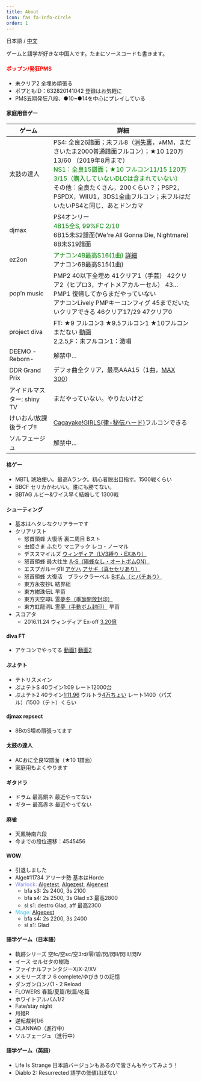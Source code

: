 ```yaml
---
title: About
icon: fas fa-info-circle
order: 1
---
```


日本語 / [中文](/about_cn)

ゲームと語学が好きな中国人です。たまにソースコードも書きます。

#### <font color="red">ポップン/発狂PMS</font>
* 未クリア2 全埋め頑張る
* ポプともID：632820141042 登録はお気軽に
* PMS五期発狂八段、●10~●14を中心にプレイしている

#### 家庭用音ゲー

<div class="table-wrapper">
<table id="skill_table" class="skill_table_hide">
  <thead>
    <tr>
      <th>ゲーム</th>
      <th>詳細</th>
    </tr>
  </thead>
  <tbody>
    <tr>
      <td>太鼓の達人</td>
      <td>PS4: 全良26譜面；未フル8（<a href="https://www.bilibili.com/video/BV17t411u7Rb">消失裏</a>，≠MM，まださいたま2000普通譜面フルコン）；★10 120万13/60 （2019年8月まで）<br><font style="color:green">NS1：全良15譜面；★10 フルコン11/15 120万3/15（購入していないDLCは含まれていない）</font><br>その他：全良たくさん，200くらい？；PSP2，PSPDX，WIIU1，3DS1全曲フルコン；未フルはだいたいPS4と同じ、あとドンカマ</td>
    </tr>
    <tr>
      <td>djmax</td>
      <td>PS4オンリー<br><font style="color:green">4B15全S, 99%FC 2/10</font><br>6B15未S2譜面(We're All Gonna Die, Nightmare)<br>8B未S19譜面</td>
    </tr>
    <tr>
      <td>ez2on</td>
      <td><font style="color:green">アナコン4B最高S16(1曲) <a href="https://docs.google.com/spreadsheets/d/1aQI3IRFGZcZ9afgbxY730PBUYqvpclEDIA9EbcuRxis/edit#gid=604526569">詳細</a></font><br>アナコン6B最高S15(1曲)</td>
    </tr>
    <tr>
      <td>pop’n music</td>
      <td>PMP2 40以下全埋め 41クリア1（手芸） 42クリア2（ヒプロ3，ナイトメアカルーセル） 43…<br>PMP1 復帰してからまだやっていない<br>アナコンLively PMPキーコンフィグ 45までだいたいクリアできる 46クリア17/29 47クリア0</td>
    </tr>
    <tr>
      <td>project diva</td>
      <td>FT: ★9 フルコン3 ★9.5フルコン1 ★10フルコンまだない <a href="https://www.bilibili.com/video/BV1u54y1p77f">動画</a><br>2,2.5,F：未フルコン1：激唱</td>
    </tr>
    <tr>
      <td>DEEMO -Reborn-</td>
      <td>解禁中…</td>
    </tr>
    <tr>
      <td>DDR Grand Prix</td>
      <td>デフォ曲全クリア，最高AAA15（1曲，<a href="https://www.bilibili.com/video/BV1BY411s7ML">MAX 300</a>）</td>
    </tr>
    <tr>
      <td>アイドルマスター: shiny TV</td>
      <td>まだやっていない。やりたいけど</td>
    </tr>
    <tr>
      <td>けいおん!放課後ライブ!!</td>
      <td><a href="https://www.bilibili.com/video/BV1tW411q737">Cagayake!GIRLS(律-秘伝ハード)</a>フルコンできる</td>
    </tr>
    <tr>
      <td>ソルフェージュ</td>
      <td>解禁中…</td>
    </tr>
  </tbody>
</table>
</div>

#### 格ゲー
* MBTL 琥珀使い。最高Aランク。初心者脱出目指す。1500戦くらい
* BBCF セリカかわいい。誰にも勝てない。
* BBTAG ルビー&ワイス早く結婚して 1300戦

#### シューティング
* 基本はヘタレなクリアラーです
* クリアリスト
  * 怒首領蜂 大復活 裏二周目 Bスト
  * 虫姫さま ふたり マニアック レコ・ノーマル
  * デススマイルズ [ウィンディア（LV3縛り・EXあり）](https://www.bilibili.com/video/BV18h411i7UE)
  * 怒首領蜂 最大往生 [A-S（陽蜂なし・オートボムON）](https://www.bilibili.com/video/BV1iA411w7zG)
  * エスプガルーダII [アゲハ](https://www.bilibili.com/video/BV1564y197GP) [アサギ（真セセリあり）](https://www.bilibili.com/video/BV1Q44y1t7Xy/)
  * 怒首領蜂 大復活　ブラックラーベル [Bボム（ヒバチあり）](https://www.bilibili.com/video/BV1wq4y1r7V2)
  * 東方永夜抄L 結界組
  * 東方紺珠伝L 早苗
  * 東方天空璋L [霊夢冬（季節開放封印）](https://www.bilibili.com/video/BV1AW411g745) 
  * 東方虹龍洞L [霊夢（手動ボム封印）](https://www.bilibili.com/video/BV1Bq4y1j7Q5) 早苗 
* スコアタ
  * 2016.11.24 ウィンディア Ex-off [3.20億](https://www.bilibili.com/video/BV1uQ4y1m7Bh)

#### diva FT
* アケコンでやってる [動画1](https://www.bilibili.com/video/BV1RW411k7VZ) [動画2](https://www.bilibili.com/video/BV1u54y1p77f)

#### ぷよテト
* テトリスメイン
* ぷよテトS 40ライン1:09 レート12000台 
* ぷよテト2 40ライン[1:11.96](https://www.bilibili.com/video/BV1sy4y1L7Dr) ウルトラ[4万ちょい](https://www.bilibili.com/video/BV1pv411J7W5) レート1400（パズル）/1500（テト）くらい

#### djmax repsect
* 8BのS埋め頑張ってます

#### 太鼓の達人
* ACおに全良12譜面（★10 1譜面）
* 家庭用もよくやります

#### ギタドラ
* ドラム 最高銅ネ 最近やってない
* ギター 最高赤ネ 最近やってない

#### 麻雀
* 天鳳特南六段
* 今までの段位遷移：4545456

#### WOW
* 引退しました
* Alge#11734 アリーナ勢 基本はHorde
* <font color="#8787ED">Warlock: <a href="https://worldofwarcraft.com/en-us/character/us/blackrock/algetest">Algetest</a>, <a href="https://worldofwarcraft.com/en-us/character/us/blackrock/algezest">Algezest</a>, <a href="https://worldofwarcraft.com/en-us/character/us/proudmoore/algenest">Algenest</a></font>
  * bfa s3: 2s 2400, 3s 2100
  * bfa s4: 2s 2500, 3s Glad x3 最高2800
  * sl s1: destro Glad, aff 最高2300
* <font color="#40C7EB">Mage: <a href="https://worldofwarcraft.com/en-us/character/us/blackrock/algepest">Algepest</a></font>
  * bfa s4: 2s 2200, 3s 2400
  * sl s1: Glad

#### 語学ゲーム（日本語）
* 軌跡シリーズ 空fc/空sc/空3rd/零/碧/閃/閃II/閃III/閃IV
* イース セルセタの樹海
* ファイナルファンタジーX/X-2/XV
* メモリーズオフ 6 complete/ゆびきりの記憶
* ダンガンロンパ1・2 Reload
* FLOWERS 春篇/夏篇/秋篇/冬篇
* ホワイトアルバム1/2
* Fate/stay night
* 月姫R
* 逆転裁判1/6
* CLANNAD（進行中）
* ソルフェージュ（進行中）

#### 語学ゲーム（英語）
* Life Is Strange 日本語バージョンもあるので皆さんもやってみよう！
* Diablo 2: Resurrected 語学の価値ほぼない
